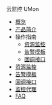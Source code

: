 <div class="sidebar_title icon__umon"> 云监控 UMon</div>

* [概览](management_monitor/umon/overview)
* [产品简介](management_monitor/umon/intro)
* 操作指南
    * [资源监控](management_monitor/umon/guide/resource)
    * [告警模板](management_monitor/umon/guide/template)
    * [回调接口](management_monitor/umon/guide/webhook)
* [资源监控](management_monitor/umon/resource)
* [告警模板](management_monitor/umon/template)
* [回调接口](management_monitor/umon/webhook)
* [监控代理](management_monitor/umon/agent)
* [FAQ](management_monitor/umon/faq)







    
   
   
    
        